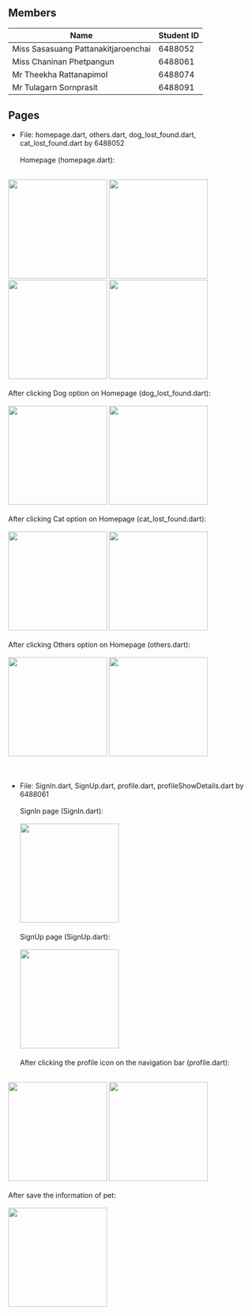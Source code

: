 ## Members

| Name                               | Student ID |
|------------------------------------|------------|
| Miss Sasasuang 	Pattanakitjaroenchai       | 6488052    |
| Miss Chaninan	Phetpangun	 | 6488061 |
| Mr Theekha 	Rattanapimol         | 6488074   |
| Mr Tulagarn 	Sornprasit              | 6488091    |

## Pages
- File: homepage.dart, others.dart, dog_lost_found.dart, cat_lost_found.dart by 6488052 <br /> <br /> 
Homepage (homepage.dart):<br /> <br /> 
<img src="https://github.com/qndska/LostFound/assets/106175374/845ddfb7-bd96-426b-8c96-212e5464bce3" width="200"/>
<img src="https://github.com/qndska/LostFound/assets/106175374/95a671fb-962c-4ec1-b0a1-847e96f36fb8" width="200"/>
<img src="https://github.com/qndska/LostFound/assets/106175374/31f7b392-6fb5-4c31-af57-becbeac67712" width="200"/>
<img src="https://github.com/qndska/LostFound/assets/106175374/7ce5b0e0-bee3-4d1d-a674-c1a9a8326644" width="200"/><br /><br />
After clicking Dog option on Homepage (dog_lost_found.dart): <br /><br />
<img src="https://github.com/qndska/LostFound/assets/106175374/eef0fea0-b8f4-42c9-9fee-90fd2c808614" width="200"/>
<img src="https://github.com/qndska/LostFound/assets/106175374/cbf07280-9b44-46ff-b886-2b5cd7b09b65" width="200"/><br /><br />
After clicking Cat option on Homepage (cat_lost_found.dart): <br /><br />
<img src="https://github.com/qndska/LostFound/assets/106175374/77ab45a7-f9ec-4089-a26a-3abab8deff52" width="200"/>
<img src="https://github.com/qndska/LostFound/assets/106175374/812ad528-a2bd-4224-8193-e643739abd8d" width="200"/><br /><br />
After clicking Others option on Homepage (others.dart):<br /><br />
<img src="https://github.com/qndska/LostFound/assets/106175374/9d8ca1a3-26cb-473c-8d7a-e541380a4bf9" width="200"/>
<img src="https://github.com/qndska/LostFound/assets/106175374/4a0071a4-7166-4c99-b124-5b2dbfaed173" width="200"/><br /><br /><br />

- File: SignIn.dart, SignUp.dart, profile.dart, profileShowDetails.dart by 6488061 <br /> <br /> 
SignIn page (SignIn.dart):<br /> <br />
<img src="https://github.com/qndska/LostFoundPJ/assets/125891778/27a0b53d-0726-41a9-bf4b-f1eb4cc2b784" width="200"/><br /><br />
SignUp page (SignUp.dart):<br /> <br />
<img src="https://github.com/qndska/LostFoundPJ/assets/125891778/7b9c41c9-f51c-4a18-8ffa-efd217b43394" width="200"/><br /><br />
After clicking the profile icon on the navigation bar (profile.dart):<br /> <br />
<img src="https://github.com/qndska/LostFoundPJ/assets/125891778/9aa6dd37-8552-4ff9-9bfb-214a3c67bc98" width="200"/>
<img src="https://github.com/qndska/LostFoundPJ/assets/125891778/11b9d5ab-a608-451f-b7db-27811e3c7bb5" width="200"/><br /><br />
After save the information of pet:<br /> <br />
<img src="https://github.com/qndska/LostFoundPJ/assets/125891778/131ff7f0-da5e-4f8f-bc85-82996ce4b2f5" width="200"/><br /><br />




